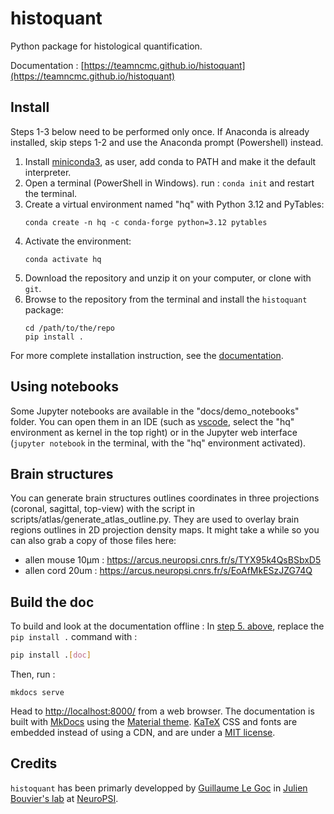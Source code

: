 # histoquant

Python package for histological quantification.

Documentation : [https://teamncmc.github.io/histoquant](https://teamncmc.github.io/histoquant)

## Install
Steps 1-3 below need to be performed only once. If Anaconda is already installed, skip steps 1-2 and use the Anaconda prompt (Powershell) instead.
1. Install [miniconda3](https://docs.anaconda.com/free/miniconda/#id2), as user, add conda to PATH and make it the default interpreter.
2. Open a terminal (PowerShell in Windows). run : `conda init` and restart the terminal.
3. Create a virtual environment named "hq" with Python 3.12 and PyTables:
    ```
    conda create -n hq -c conda-forge python=3.12 pytables
    ```
4. Activate the environment:
    ```
    conda activate hq
    ```
5. Download the repository and unzip it on your computer, or clone with `git`.
5. Browse to the repository from the terminal and install the `histoquant` package:
    ```
    cd /path/to/the/repo
    pip install .
    ```

For more complete installation instruction, see the [documentation](https://teamncmc.github.io/histoquant/main-getting-started.html#slow-start).

## Using notebooks
Some Jupyter notebooks are available in the "docs/demo_notebooks" folder. You can open them in an IDE (such as [vscode](https://code.visualstudio.com/), select the "hq" environment as kernel in the top right) or in the Jupyter web interface (`jupyter notebook` in the terminal, with the "hq" environment activated).

## Brain structures
You can generate brain structures outlines coordinates in three projections (coronal, sagittal, top-view) with the script in scripts/atlas/generate_atlas_outline.py. They are used to overlay brain regions outlines in 2D projection density maps. It might take a while so you can also grab a copy of those files here:
+ allen mouse 10µm : https://arcus.neuropsi.cnrs.fr/s/TYX95k4QsBSbxD5
+ allen cord 20um : https://arcus.neuropsi.cnrs.fr/s/EoAfMkESzJZG74Q

## Build the doc
To build and look at the documentation offline :
In [step 5. above](#install), replace the `pip install .` command with :
```bash
pip install .[doc]
```
Then, run :
```
mkdocs serve
```
Head to [http://localhost:8000/](http://localhost:8000/) from a web browser.
The documentation is built with [MkDocs](https://www.mkdocs.org/) using the [Material theme](https://squidfunk.github.io/mkdocs-material/). [KaTeX](https://katex.org/) CSS and fonts are embedded instead of using a CDN, and are under a [MIT license](https://opensource.org/license/MIT).

## Credits
`histoquant` has been primarly developped by [Guillaume Le Goc](https://legoc.fr) in [Julien Bouvier's lab](https://www.bouvier-lab.com/) at [NeuroPSI](https://neuropsi.cnrs.fr/).